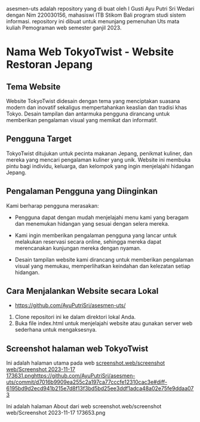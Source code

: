 asesmen-uts adalah repository yang di buat oleh I Gusti Ayu Putri Sri Wedari dengan Nim 220030156, mahasiswi ITB Stikom Bali program studi sistem informasi. repository ini dibuat untuk menunjang pemenuhan Uts mata kuliah Pemograman web semester ganjil 2023.
#  Nama Web TokyoTwist - Website Restoran Jepang

## Tema Website
Website TokyoTwist didesain dengan tema yang menciptakan suasana modern dan inovatif sekaligus mempertahankan keaslian dan tradisi khas Tokyo. Desain tampilan dan antarmuka pengguna dirancang untuk memberikan pengalaman visual yang memikat dan informatif.

## Pengguna Target
TokyoTwist ditujukan untuk pecinta makanan Jepang, penikmat kuliner, dan mereka yang mencari pengalaman kuliner yang unik. Website ini membuka pintu bagi individu, keluarga, dan kelompok yang ingin menjelajahi hidangan Jepang.

## Pengalaman Pengguna yang Diinginkan
Kami berharap pengguna merasakan:
- Pengguna dapat dengan mudah menjelajahi menu kami yang beragam dan menemukan hidangan yang sesuai dengan selera mereka.

- Kami ingin memberikan pengalaman pengguna yang lancar untuk melakukan reservasi secara online, sehingga mereka dapat merencanakan kunjungan mereka dengan nyaman.

- Desain tampilan website kami dirancang untuk memberikan pengalaman visual yang memukau, memperlihatkan keindahan dan kelezatan setiap hidangan.

## Cara Menjalankan Website secara Lokal
- https://github.com/AyuPutriSri/asesmen-uts/
1. Clone repositori ini ke dalam direktori lokal Anda.
2. Buka file index.html untuk menjelajahi website atau gunakan server web sederhana untuk mengaksesnya.

## Screenshot halaman web TokyoTwist
Ini adalah halaman utama pada web
[screenshot.web/screenshot web/Screenshot 2023-11-17 173631.png](https://github.com/AyuPutriSri/asesmen-uts/commit/d7016b9909ea255c2a197ca77cccfe12310cac3e#diff-6195bd9d2ecd941b215e7d8f13f3bd5bd25ee3ddf1adca48a02e75fe9ddaa073)https://github.com/AyuPutriSri/asesmen-uts/commit/d7016b9909ea255c2a197ca77cccfe12310cac3e#diff-6195bd9d2ecd941b215e7d8f13f3bd5bd25ee3ddf1adca48a02e75fe9ddaa073

Ini adalah halaman About dari web
screenshot.web/screenshot web/Screenshot 2023-11-17 173653.png



